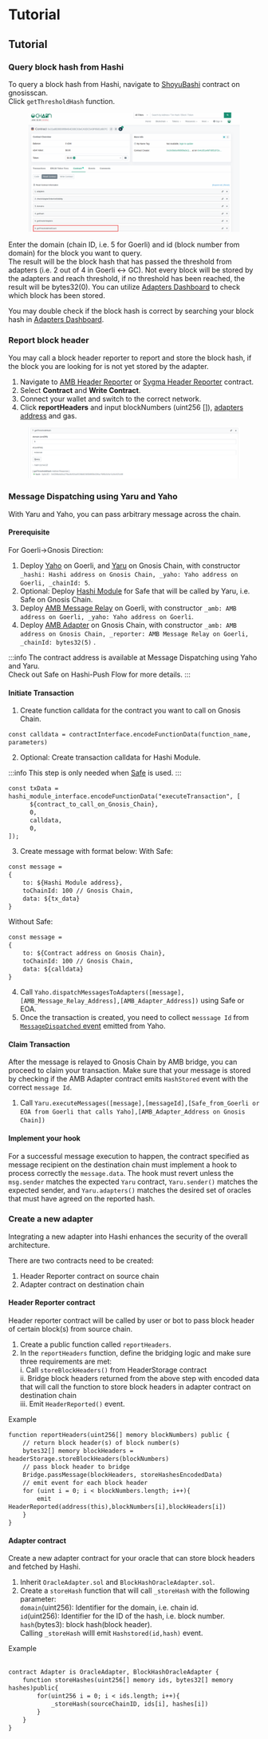 # Tutorial

## Tutorial

### Query block hash from Hashi

To query a block hash from Hashi, navigate to [ShoyuBashi](https://gnosisscan.io/address/0x31a8e89d6f98454d38c03eca3dc543f6581d607c#readContract) contract on gnosisscan.\
Click `getThresholdHash` function.

<figure><img src="../.gitbook/assets/image (1).png" alt=""><figcaption></figcaption></figure>

Enter the domain (chain ID, i.e. 5 for Goerli) and id (block number from domain) for the block you want to query.\
The result will be the block hash that has passed the threshold from adapters (i.e. 2 out of 4 in Goerli <-> GC). Not every block will be stored by the adapters and reach threshold, if no threshold has been reached, the result will be bytes32(0). You can utilize [Adapters Dashboard](https://hashiadapters-dashboard-tvw47.ondigitalocean.app/) to check which block has been stored.

You may double check if the block hash is correct by searching your block hash in [Adapters Dashboard](https://hashiadapters-dashboard-tvw47.ondigitalocean.app/).

### Report block header

You may call a block header reporter to report and store the block hash, if the block you are looking for is not yet stored by the adapter.

1. Navigate to [AMB Header Reporter](https://goerli.etherscan.io/address/0xedc0b1d3de4496e0d917af42f29cb71eb2982319) or [Sygma Header Reporter](https://docs.gnosischain.com/bridges/hashi/) contract.
2. Select **Contract** and **Write Contract**.
3. Connect your wallet and switch to the correct network.
4. Click **reportHeaders** and input blockNumbers (uint256 \[]), [adapters address](https://docs.gnosischain.com/bridges/hashi/#current-deployments) and gas.

<figure><img src="../.gitbook/assets/image (2).png" alt=""><figcaption></figcaption></figure>

### Message Dispatching using Yaru and Yaho

With Yaru and Yaho, you can pass arbitrary message across the chain.

#### Prerequisite

For Goerli->Gnosis Direction:

1. Deploy [Yaho](https://github.com/gnosis/hashi/blob/main/packages/evm/contracts/Yaho.sol) on Goerli, and [Yaru](https://github.com/gnosis/hashi/blob/main/packages/evm/contracts/Yaru.sol) on Gnosis Chain, with constructor `_hashi: Hashi address on Gnosis Chain, _yaho: Yaho address on Goerli, _chainId: 5`.
2. Optional: Deploy [Hashi Module](https://github.com/gnosis/hashi/blob/main/packages/evm/contracts/zodiac/HashiModule.sol) for Safe that will be called by Yaru, i.e. Safe on Gnosis Chain.
3. Deploy [AMB Message Relay](https://github.com/gnosis/hashi/blob/main/packages/evm/contracts/adapters/AMB/AMBMessageRelayer.sol) on Goerli, with constructor `_amb: AMB address on Goerli, _yaho: Yaho address on Goerli`.
4. Deploy [AMB Adapter](https://github.com/gnosis/hashi/blob/main/packages/evm/contracts/adapters/AMB/AMBAdapter.sol) on Gnosis Chain, with constructor `_amb: AMB address on Gnosis Chain, _reporter: AMB Message Relay on Goerli, _chainId: bytes32(5)` .

:::info The contract address is available at Message Dispatching using Yaho and Yaru.\
Check out Safe on Hashi-Push Flow for more details. :::

#### Initiate Transaction

1. Create function calldata for the contract you want to call on Gnosis Chain.

```
const calldata = contractInterface.encodeFunctionData(function_name, parameters)
```

2. Optional: Create transaction calldata for Hashi Module.

:::info This step is only needed when [Safe](https://safe.global/) is used. :::

```
const txData = hashi_module_interface.encodeFunctionData("executeTransaction", [
      ${contract_to_call_on_Gnosis_Chain},
      0,
      calldata,
      0,
]);
```

3. Create message with format below: With Safe:

```
const message =
{
    to: ${Hashi Module address},
    toChainId: 100 // Gnosis Chain,
    data: ${tx_data}
}
```

Without Safe:

```
const message =
{
    to: ${Contract address on Gnosis Chain},
    toChainId: 100 // Gnosis Chain,
    data: ${calldata}
}
```

4. Call `Yaho.dispatchMessagesToAdapters([message],[AMB_Message_Relay_Address],[AMB_Adapter_Address])` using Safe or EOA.
5. Once the transaction is created, you need to collect `messsage Id` from [`MessageDispatched` event](https://github.com/gnosis/hashi/blob/main/packages/evm/contracts/Yaho.sol#L27) emitted from Yaho.

#### Claim Transaction

After the message is relayed to Gnosis Chain by AMB bridge, you can proceed to claim your transaction. Make sure that your message is stored by checking if the AMB Adapter contract emits `HashStored` event with the correct `message Id`.

1. Call `Yaru.executeMessages([message],[messageId],[Safe_from_Goerli or EOA from Goerli that calls Yaho],[AMB_Adapter_Address on Gnosis Chain])`

#### Implement your hook

For a successful message execution to happen, the contract specified as message recipient on the destination chain must implement a hook to process correctly the `message.data`. The hook must revert unless the `msg.sender` matches the expected `Yaru` contract, `Yaru.sender()` matches the expected sender, and `Yaru.adapters()` matches the desired set of oracles that must have agreed on the reported hash.

### Create a new adapter

Integrating a new adapter into Hashi enhances the security of the overall architecture.

There are two contracts need to be created:

1. Header Reporter contract on source chain
2. Adapter contract on destination chain

#### Header Reporter contract

Header reporter contract will be called by user or bot to pass block header of certain block(s) from source chain.

1. Create a public function called `reportHeaders`.
2. In the `reportHeaders` function, define the bridging logic and make sure three requirements are met:\
   i. Call `storeBlockHeaders()` from HeaderStorage contract\
   ii. Bridge block headers returned from the above step with encoded data that will call the function to store block headers in adapter contract on destination chain\
   iii. Emit `HeaderReported()` event.

Example

```
function reportHeaders(uint256[] memory blockNumbers) public {
    // return block header(s) of block number(s)
    bytes32[] memory blockHeaders = headerStorage.storeBlockHeaders(blockNumbers)
    // pass block header to bridge
    Bridge.passMessage(blockHeaders, storeHashesEncodedData)
    // emit event for each block header
    for (uint i = 0; i < blockNumbers.length; i++){
        emit HeaderReported(address(this),blockNumbers[i],blockHeaders[i])
    }
}
```

#### Adapter contract

Create a new adapter contract for your oracle that can store block headers and fetched by Hashi.

1. Inherit `OracleAdapter.sol` and `BlockHashOracleAdapter.sol`.
2. Create a `storeHash` function that will call `_storeHash` with the following parameter:\
   `domain`(uint256): Identifier for the domain, i.e. chain id.\
   `id`(uint256): Identifier for the ID of the hash, i.e. block number.\
   `hash`(bytes3): block hash(block header).\
   Calling `_storeHash` willl emit `Hashstored(id,hash)` event.

Example

```

contract Adapter is OracleAdapter, BlockHashOracleAdapter {
    function storeHashes(uint256[] memory ids, bytes32[] memory hashes)public{
        for(uint256 i = 0; i < ids.length; i++){
            _storeHash(sourceChainID, ids[i], hashes[i])
        }
    }
}

```

